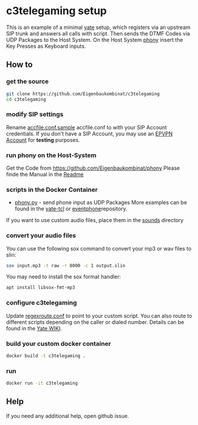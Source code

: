 # c3telegaming setup

This is an example of a minimal [yate](https://docs.yate.ro/wiki/Main_Page) setup, which registers via an upstream SIP trunk and answers all calls with script. Then sends the DTMF Codes via UDP Packages to the Host System.
On the Host System [phony](https://github.com/Eigenbaukombinat/phony) insert the Key Presses as Keyboard inputs.

## How to

### get the source

``` sh
git clone https://github.com/Eigenbaukombinat/c3telegaming
cd c3telegaming
```

### modify SIP settings

Rename [accfile.conf.sample](config/accfile.conf.sample) accfile.conf to with your SIP Account credentials. If you don't have a SIP Account, you may use an [EPVPN Account](https://eventphone.de/doku/epvpn) for __testing__ purposes.

### run phony on the Host-System

Get the Code from https://github.com/Eigenbaukombinat/phony
Please finde the Manual in the [Readme](https://github.com/Eigenbaukombinat/phony/blob/main/README.md)

### scripts in the Docker Container

- [phony.py](scripts/phony.py) - send phone input as UDP Packages
More examples can be found in the [yate-tcl](https://github.com/bef/yate-tcl) or  [eventphone](https://github.com/eventphone/hotline/tree/master/hotline)repository.

If you want to use custom audio files, place them in the [sounds](sounds) directory

### convert your audio files

You can use the following sox command to convert your mp3 or wav files to slin:

```sh
sox input.mp3 -t raw -r 8000 -c 1 output.slin
```

You may need to install the sox format handler:

```sh
apt install libsox-fmt-mp3
```

### configure c3telegaming

Update [regexroute.conf](config/regexroute.conf) to point to your custom script. You can also route to different scripts depending on the caller or dialed number. Details can be found in the [Yate WIKI](https://docs.yate.ro/wiki/Regular_expressions#The_regexroute_configuration_file).

### build your custom docker container

``` sh
docker build -t c3telegaming .
```

### run

``` sh
docker run -it c3telegaming
```

## Help

If you need any additional help, open github issue.
